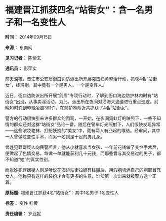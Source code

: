 # 福建晋江抓获四名“站街女”：含一名男子和一名变性人

**时间：** 2014年09月15日

**来源：** 东南网

**见习记者：** 陈紫玄

**通讯员：** 彭萍实

前天深夜，晋江市公安局衙口边防派出所开展突击扫黄整治行动，抓获4名“站街女”，经辨别，其中竟有一个是男人，一个是变性人。

近日，衙口边防派出所开展“剑盾”专项行动时，了解到衙口海边防护林内时有“站街女”出没，从事卖淫活动。为此，派出所在夜间对沿海大通道进行重点巡逻。前晚10时许到昨晚凌晨3时许，在防护林附近共抓获了4名“站街女”。

警方的行动很快引来许多群众的围观，一开始，在夜间霓虹灯的映照下，一些不知情的群众还对这群“站街女”品论一番。随后在警车灯光照射下，人们很快发现异常——这些浓妆艳抹、打扮妖娆的“美女”中，竟有两人有凸起的喉结。经审问，其中一人曾做过变性手术，而另一名则是十足的男儿身。

曾姓犯罪嫌疑人向民警坦言，他从小就喜欢当女孩，一年前花钱做了变性手术后，便做起了色情交易，每做一单就能获利几十元钱，而那些曾与其交易过的男子，都不知道“她”的真实性别。

而张姓犯罪嫌疑人则是听说在海边站街拉嫖有钱赚后，用假胸填满自己的胸部冒充女人。他称只有这样的装扮才会有更多的生意，谁知第一次出来就被警方逮个正着。

**原标题:** 福建晋江抓获4名“站街女”：其中1名男子 1名变性人

**标签：** 变性 扫黄

**责任编辑：** 罗亚妮
